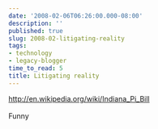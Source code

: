 ```yaml
---
date: '2008-02-06T06:26:00.000-08:00'
description: ''
published: true
slug: 2008-02-litigating-reality
tags:
- technology
- legacy-blogger
time_to_read: 5
title: Litigating reality
---
```


<a href="http://en.wikipedia.org/wiki/Indiana_Pi_Bill">http://en.wikipedia.org/wiki/Indiana_Pi_Bill</a><br /><br />Funny